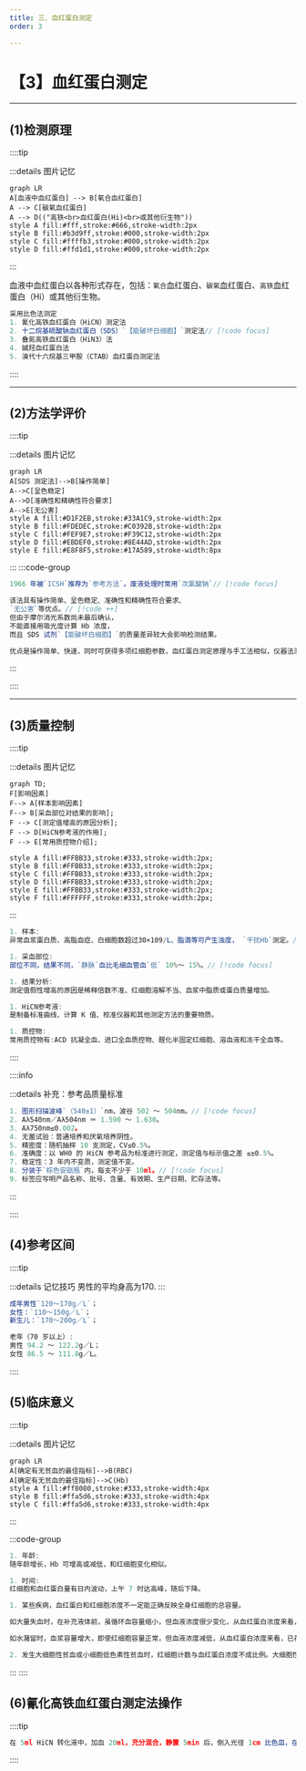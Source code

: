 ```yaml
---
title: 三、血红蛋白测定
order: 3

---
```


<!--startPrint-->

# 【3】血红蛋白测定

<kaodian :text="'临床检验基础记忆卡'" />

<!-- ###### 第二章 红细胞检查

> 临床检验基础 -->

<beitiL/>

---

## (1)检测原理

<son :text="'临床检验基础检验记忆卡'" text1="(1)检测原理" :textOption="[['掌握','基础知识','相关专业知识'],['掌握','基础知识','专业知识'],['掌握','基础知识','专业知识']]" />
::::tip

:::details 图片记忆

```mermaid
graph LR
A[血液中血红蛋白] --> B[氧合血红蛋白]
A --> C[碳氧血红蛋白]
A --> D(("高铁<br>血红蛋白(Hi)<br>或其他衍生物"))
style A fill:#fff,stroke:#666,stroke-width:2px
style B fill:#b3d9ff,stroke:#000,stroke-width:2px
style C fill:#ffffb3,stroke:#000,stroke-width:2px
style D fill:#ffd1d1,stroke:#000,stroke-width:2px
```

:::

血液中血红蛋白以各种形式存在，包括：`氧合`血红蛋白、`碳氧`血红蛋白、`高铁`血红蛋白（Hi）或其他衍生物。

```js
采用比色法测定
1. 氰化高铁血红蛋白（HiCN）测定法
2. 十二烷基硫酸钠血红蛋白（SDS）`【能破坏白细胞】`测定法// [!code focus]
3. 叠氮高铁血红蛋白（HiN3）法
4. 碱羟血红蛋白法
5. 溴代十六烷基三甲胺（CTAB）血红蛋白测定法
```

::::

---

## (2)方法学评价

<son :text="'临床检验基础检验记忆卡'" text1="(2)方法学评价" :textOption="[['了解','相关专业知识','专业实践能力'],['了解','专业知识','专业实践能力'],['掌握','专业知识','专业实践能力']]" />
::::tip

:::details 图片记忆

```mermaid
graph LR
A[SDS 测定法]-->B[操作简单]
A-->C[呈色稳定]
A-->D[准确性和精确性符合要求]
A-->E[无公害]
style A fill:#D1F2EB,stroke:#33A1C9,stroke-width:2px
style B fill:#FDEDEC,stroke:#C0392B,stroke-width:2px
style C fill:#FEF9E7,stroke:#F39C12,stroke-width:2px
style D fill:#EBDEF0,stroke:#8E44AD,stroke-width:2px
style E fill:#E8F8F5,stroke:#17A589,stroke-width:8px
```

:::
:::code-group

```js [HiCN 法]
1966 年被`ICSH`推荐为`参考方法`。废液处理时常用`次氯酸钠`// [!code focus]
```

```js [SDS 测定法]
该法具有操作简单、呈色稳定、准确性和精确性符合要求、
`无公害`等优点。// [!code ++]
但由于摩尔消光系数尚未最后确认，
不能直接用吸光度计算 Hb 浓度，
而且 SDS 试剂`【能破坏白细胞】`的质量差异较大会影响检测结果。
```

```js [多参数血细胞分析仪]
优点是操作简单、快速，同时可获得多项红细胞参数，血红蛋白测定原理与手工法相似，仪器法测定精度（CV）约为 1%
```

:::

::::

---

## (3)质量控制

<son :text="'临床检验基础检验记忆卡'" text1="(3)质量控制" :textOption="[['了解','相关专业知识','专业实践能力'],['了解','专业知识','专业实践能力'],['熟练掌握','专业知识','专业实践能力']]" />
::::tip

:::details 图片记忆

```mermaid
graph TD;
F[影响因素]
F--> A[样本影响因素] 
F--> B[采血部位对结果的影响];
F --> C[测定值增高的原因分析];
F --> D[HiCN参考液的作用];
F --> E[常用质控物介绍];

style A fill:#FFBB33,stroke:#333,stroke-width:2px;
style B fill:#FFBB33,stroke:#333,stroke-width:2px;
style C fill:#FFBB33,stroke:#333,stroke-width:2px;
style D fill:#FFBB33,stroke:#333,stroke-width:2px;
style E fill:#FFBB33,stroke:#333,stroke-width:2px;
style F fill:#FFFFFF,stroke:#333,stroke-width:2px;
```

:::

```js
1. 样本:
异常血浆蛋白质、高脂血症、白细胞数超过30×109/L、脂滴等可产生浊度， `干扰Hb`测定。// [!code focus]

1. 采血部位:
部位不同，结果不同，`静脉`血比毛细血管血`低` 10%～ 15%。// [!code focus]

1. 结果分析:
测定值假性增高的原因是稀释倍数不准、红细胞溶解不当、血浆中脂质或蛋白质量增加。

1. HiCN参考液:
是制备标准曲线、计算 K 值、校准仪器和其他测定方法的重要物质。

1. 质控物:
常用质控物有:ACD 抗凝全血、进口全血质控物、醛化半固定红细胞、溶血液和冻干全血等。
```

::::

::::info

:::details 补充：参考品质量标准

```js
1. 图形扫描波峰`（540±1）`nm，波谷 502 ～ 504nm。// [!code focus]
2. Aλ540nm／Aλ504nm ＝ 1.590 ～ 1.630。
3. Aλ750nm≤0.002。
4. 无菌试验：普通培养和厌氧培养阴性。
5. 精密度：随机抽样 10 支测定，CV≤0.5%。
6. 准确度：以 WH0 的 HiCN 参考品为标准进行测定，测定值与标示值之差 ≤±0.5%。
7. 稳定性：3 年内不变质，测定值不变。
8. 分装于`棕色安瓿瓶`内，每支不少于 10ml。// [!code focus]
9. 标签应写明产品名称、批号、含量、有效期、生产日期、贮存法等。
```

:::

::::

## (4)参考区间

<son :text="'临床检验基础检验记忆卡'" text1="(4)参考区间" :textOption="[['掌握','专业知识','专业实践能力'],['掌握','相关专业知识','专业实践能力'],['熟练掌握','相关专业知识','专业实践能力']]" />
::::tip

:::details 记忆技巧
男性的平均身高为170.
:::

```js
成年男性`120～170g／L`；
女性：`110～150g／L`；
新生儿：`170～200g／L`；

老年（70 岁以上）:
男性 94.2 ～ 122.2g／L；
女性 86.5 ～ 111.8g／L。
```

::::

## (5)临床意义

<son :text="'临床检验基础检验记忆卡'" text1="(5)临床意义" :textOption="[['掌握','专业知识','专业实践能力'],['掌握','相关专业知识','专业实践能力'],['掌握','相关专业知识','专业实践能力']]" />

::::tip

:::details 图片记忆

```mermaid
graph LR
A[确定有无贫血的最佳指标]-->B(RBC)
A[确定有无贫血的最佳指标]-->C(Hb)
style A fill:#ff8080,stroke:#333,stroke-width:4px
style B fill:#ffa5d6,stroke:#333,stroke-width:4px
style C fill:#ffa5d6,stroke:#333,stroke-width:4px
```

:::

:::code-group

```js [生理性变化]
1. 年龄:
随年龄增长，Hb 可增高或减低，和红细胞变化相似。

1. 时间:
红细胞和血红蛋白量有日内波动，上午 7 时达高峰，随后下降。
```

```js [病理性变化]
1. 某些疾病，血红蛋白和红细胞浓度不一定能正确反映全身红细胞的总容量。

如大量失血时，在补充液体前，虽循环血容量缩小，但血液浓度很少变化，从血红蛋白浓度来看，很难反映出存在贫血。

如水潴留时，血浆容量增大，即使红细胞容量正常，但血液浓度减低，从血红蛋白浓度来看，已存在贫血，反之，失水时，血浆容量缩小，即使血液浓度增高，但红细胞容量减少，从血红蛋白浓度来看，贫血不明显。

2. 发生大细胞性贫血或小细胞低色素性贫血时，红细胞计数与血红蛋白浓度不成比例。大细胞性贫血的血红蛋白浓度相对偏高，小细胞低色素贫血的血红蛋白低，但红细胞计数可正常。
```

:::
::::

## (6)氰化高铁血红蛋白测定法操作

<son :text="'临床检验基础检验记忆卡'" text1="(6)氰化高铁血红蛋白测定法操作" :textOption="[['熟练掌握','相关专业知识','专业实践能力'],['熟练掌握','专业知识','专业实践能力'],['了解','专业知识','专业实践能力']]" />
::::tip

```js
在 5ml HiCN 转化液中，加血 20ml，充分混合，静置 5min 后，倒入光径 1cm 比色皿，在波长 `540nm` 处，HiCN 转化液或蒸馏水调零，测定吸光度（A）。式中 A 为样本吸光度，44 为毫摩尔消光系数，64458/1000 为 1mol/LHb溶液中所含Hb克数，251 为稀释倍数。采用 HiCN参考液（50g/L、100g/L、150g/L、200g/L），在分光光度计上，波长 540nm处，测定各种参考液的吸光度，以参考液血红蛋白含量为横坐标，吸光度为纵坐标，绘制标准曲线，或求出换算常数（K）。然后，根据样本吸光度（A）在标准曲线查出血红蛋白浓度，或用 K值计算：Hb（g/L）＝ K×A。
```

::::

<!--endPrint-->
